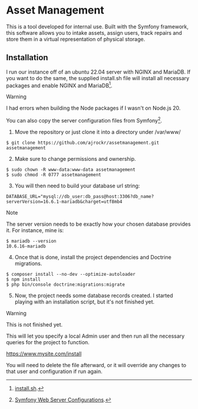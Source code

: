 # Asset Management

This is a tool developed for internal use. Built with the Symfony framework, this software allows you to intake assets, assign users, track repairs and store them in a virtual representation of physical storage.

## Installation
I run our instance off of an ubuntu 22.04 server with NGINX and MariaDB. If you want to do the same, the supplied install.sh file will install all necessary packages and enable NGINX and MariaDB[^1].

> [!WARNING]
> I had errors when building the Node packages if I wasn't on Node.js 20.

You can also copy the server configuration files from Symfony[^2].

1. Move the repository or just clone it into a directory under /var/www/
```shell
$ git clone https://github.com/ajrockr/assetmanagement.git assetmanagement
```
2. Make sure to change permissions and ownership.
```shell
$ sudo chown -R www-data:www-data assetmanagement
$ sudo chmod -R 0777 assetmanagement
```
3. You will then need to build your database url string:
```dotenv
DATABASE_URL="mysql://db_user:db_pass@host:3306?db_name?serverVersion=16.6.1-mariadb&charget=utf8mb4
```

> [!NOTE]
> The server version needs to be exactly how your chosen database provides it. For instance, mine is:
> ```shell
> $ mariadb --version
> 10.6.16-mariadb
> ```
4. Once that is done, install the project dependencies and Doctrine migrations.
```shell
$ composer install --no-dev --optimize-autoloader
$ npm install
$ php bin/console doctrine:migrations:migrate
```
5. Now, the project needs some database records created. I started playing with an installation script, but it's not finished yet.
> [!WARNING]
> This is not finished yet.
> 
> This will let you specify a local Admin user and then run all the necessary queries for the project to function.
> 
> https://www.mysite.com/install
> 
> You will need to delete the file afterward, or it will override any changes to that user and configuration if run again.


[^1]: [install.sh](https://github.com/ajrockr/AssetManagement/blob/master/install.sh).
[^2]: [Symfony Web Server Configurations](https://symfony.com/doc/current/setup/web_server_configuration.html).
